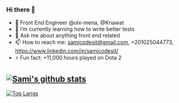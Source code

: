### Hi there 👋

- 🔭 Front End Engineer @olx-mena, @Knawat
- 🌱 I’m currently learning how to write better tests
- 💬 Ask me about anything front end related
- 📫 How to reach me: samicodesit@gmail.com, +201025044773, https://www.linkedin.com/in/samicodesit/
- ⚡ Fun fact: +11,000 hours played on Dota 2


[![Sami's github stats](https://github-readme-stats.vercel.app/api?username=samicodesit&theme=algolia&count_private=true&show_icons=true&hide=stars)](https://github.com/anuraghazra/github-readme-stats)
---
[![Top Langs](https://github-readme-stats.vercel.app/api/top-langs/?username=samicodesit)](https://github.com/anuraghazra/github-readme-stats)



